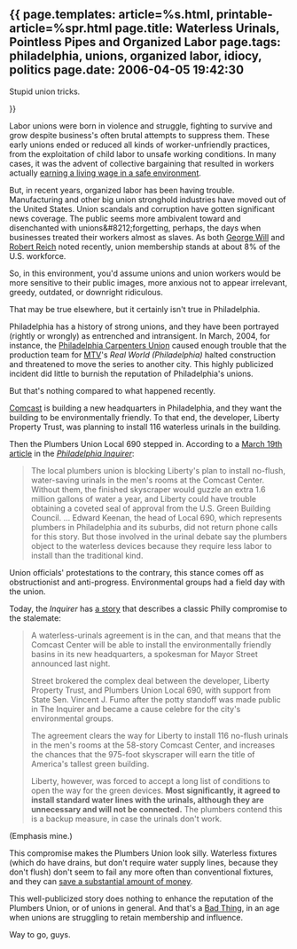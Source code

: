 {{
page.templates: article=%s.html, printable-article=%spr.html
page.title: Waterless Urinals, Pointless Pipes and Organized Labor
page.tags: philadelphia, unions, organized labor, idiocy, politics
page.date: 2006-04-05 19:42:30
---
Stupid union tricks.


}}

Labor unions were born in violence and struggle, fighting to
survive and grow despite business's often brutal attempts to
suppress them. These early unions ended or reduced all kinds of
worker-unfriendly practices, from the exploitation of child labor
to unsafe working conditions. In many cases, it was the advent of
collective bargaining that resulted in workers actually
[earning a living wage in a safe environment][].

But, in recent years, organized labor has been having trouble.
Manufacturing and other big union stronghold industries have moved
out of the United States. Union scandals and corruption have gotten
significant news coverage. The public seems more ambivalent toward
and disenchanted with unions&amp;\#8212;forgetting, perhaps, the
days when businesses treated their workers almost as slaves. As
both
[George Will][]
and
[Robert Reich][]
noted recently, union membership stands at about 8% of the U.S.
workforce.

So, in this environment, you'd assume unions and union workers
would be more sensitive to their public images, more anxious not to
appear irrelevant, greedy, outdated, or downright ridiculous.

That may be true elsewhere, but it certainly isn't true in
Philadelphia.

Philadelphia has a history of strong unions, and they have been
portrayed (rightly or wrongly) as entrenched and intransigent. In
March, 2004, for instance, the
[Philadelphia Carpenters Union][]
caused enough trouble that the production team for
[MTV][]'s *Real World (Philadelphia)* halted
construction and threatened to move the series to another city.
This highly publicized incident did little to burnish the
reputation of Philadelphia's unions.

But that's nothing compared to what happened recently.

[Comcast][] is building a new headquarters
in Philadelphia, and they want the building to be environmentally
friendly. To that end, the developer, Liberty Property Trust, was
planning to install 116 waterless urinals in the building.

Then the Plumbers Union Local 690 stepped in. According to a
[March 19th article][]
in the
[*Philadelphia Inquirer*][]:

> The local plumbers union is blocking Liberty's plan to install
> no-flush, water-saving urinals in the men's rooms at the Comcast
> Center. Without them, the finished skyscraper would guzzle an extra
> 1.6 million gallons of water a year, and Liberty could have trouble
> obtaining a coveted seal of approval from the U.S. Green Building
> Council. ... Edward Keenan, the head of Local 690, which represents
> plumbers in Philadelphia and its suburbs, did not return phone
> calls for this story. But those involved in the urinal debate say
> the plumbers object to the waterless devices because they require
> less labor to install than the traditional kind.

Union officials' protestations to the contrary, this stance comes
off as obstructionist and anti-progress. Environmental groups had a
field day with the union.

Today, the *Inquirer* has
[a story][] that
describes a classic Philly compromise to the stalemate:

> A waterless-urinals agreement is in the can, and that means that
> the Comcast Center will be able to install the environmentally
> friendly basins in its new headquarters, a spokesman for Mayor
> Street announced last night.
> 
> Street brokered the complex deal between the developer, Liberty
> Property Trust, and Plumbers Union Local 690, with support from
> State Sen. Vincent J. Fumo after the potty standoff was made public
> in The Inquirer and became a cause celebre for the city's
> environmental groups.
> 
> The agreement clears the way for Liberty to install 116 no-flush
> urinals in the men's rooms at the 58-story Comcast Center, and
> increases the chances that the 975-foot skyscraper will earn the
> title of America's tallest green building.
> 
> Liberty, however, was forced to accept a long list of conditions to
> open the way for the green devices.
> **Most significantly, it agreed to install standard water lines with the urinals, although they are unnecessary and will not be connected.**
> The plumbers contend this is a backup measure, in case the urinals
> don't work.

(Emphasis mine.)

This compromise makes the Plumbers Union look silly. Waterless
fixtures (which do have drains, but don't require water supply
lines, because they don't flush) don't seem to fail any more often
than conventional fixtures, and they can
[save a substantial amount of money][].

This well-publicized story does nothing to enhance the reputation
of the Plumbers Union, or of unions in general. And that's a
[Bad Thing][], in
an age when unions are struggling to retain membership and
influence.

Way to go, guys.

[earning a living wage in a safe environment]: http://en.wikipedia.org/wiki/Labor_union#Impact_of_Unions
[George Will]: http://www.msnbc.msn.com/id/8852124/site/newsweek/
[Robert Reich]: http://reclaimdemocracy.org/articles_2005/reich_labor_division.php
[Philadelphia Carpenters Union]: http://www.philacarpenter.org/
[MTV]: http://www.mtv.com/
[Comcast]: http://www.comcast.com/
[March 19th article]: http://www.philly.com/mld/inquirer/news/local/14135562.htm
[*Philadelphia Inquirer*]: http://www.philly.com/mld/inquirer
[a story]: http://www.philly.com/mld/philly/14264558.htm
[save a substantial amount of money]: http://www.estesmcclure.com/research/Waterless%20Urinals%20FBA.pdf
[Bad Thing]: http://www.catb.org/jargon/html/B/Bad-Thing.html
